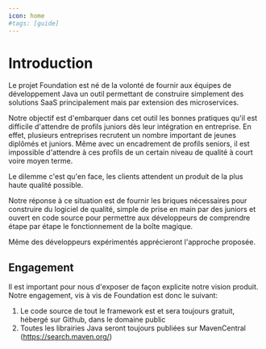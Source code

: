 ```yaml
---
icon: home
#tags: [guide]
---
```

# Introduction

Le projet Foundation est né de la volonté de fournir aux équipes de développement Java un outil permettant de construire simplement
des solutions SaaS principalement mais par extension des microservices. 

Notre objectif est d'embarquer dans cet outil les bonnes pratiques qu'il est difficile d'attendre de profils juniors dès leur intégration
en entreprise. En effet, plusieurs entreprises recrutent un nombre important de jeunes diplômés et juniors. Même avec un encadrement de profils
seniors, il est impossible d'attendre à ces profils de un certain niveau de qualité à court voire moyen terme.

Le dilemme c'est qu'en face, les clients attendent un produit de la plus haute qualité possible.

Notre réponse à ce situation est de fournir les briques nécessaires pour construire du logiciel de qualité, simple de prise en 
main par des juniors et ouvert en code source pour permettre aux développeurs de comprendre étape par étape le fonctionnement
de la boîte magique.

Même des développeurs expérimentés apprécieront l'approche proposée.

## Engagement 

Il est important pour nous d'exposer de façon explicite notre vision produit. Notre engagement, vis à vis de Foundation est donc le suivant:

1. Le code source de tout le framework est et sera toujours gratuit, hébergé sur Github, dans le domaine public
2. Toutes les librairies Java seront toujours publiées sur MavenCentral (https://search.maven.org/)
